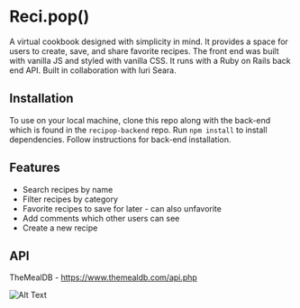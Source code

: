 # Reci.pop()
A virtual cookbook designed with simplicity in mind. It provides a space for users to create, save, and share favorite recipes. The front end was built with vanilla JS and styled with vanilla CSS. It runs with a Ruby on Rails back end API. Built in collaboration with Iuri Seara.

## Installation
To use on your local machine, clone this repo along with the back-end which is found in the `recipop-backend` repo. Run `npm install` to install dependencies. Follow instructions for back-end installation.

## Features 
- Search recipes by name
- Filter recipes by category
- Favorite recipes to save for later - can also unfavorite
- Add comments which other users can see
- Create a new recipe

## API
TheMealDB - https://www.themealdb.com/api.php

![Alt Text](https://media.giphy.com/media/fqvfgqewUXoz1e7T2A/giphy.gif)
